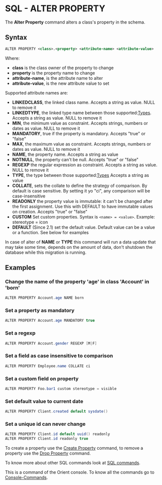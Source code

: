 # SQL - ALTER PROPERTY

The **Alter Property** command alters a class's property in the schema.  
 

## Syntax

```xml
ALTER PROPERTY <class>.<property> <attribute-name> <attribute-value>
```

Where:
- **class** is the class owner of the property to change
- **property** is the property name to change
- **attribute-name**, is the attribute name to alter
- **attribute-value**, is the new attribute value to set

Supported attribute names are:
- **LINKEDCLASS**, the linked class name. Accepts a string as value. NULL to remove it
- **LINKEDTYPE**, the linked type name between those supported:[Types](Types.md). Accepts a string as value. NULL to remove it
- **MIN**, the minimum value as constraint. Accepts strings, numbers or dates as value. NULL to remove it
- **MANDATORY**, true if the property is mandatory. Accepts "true" or "false"
- **MAX**, the maximum value as constraint. Accepts strings, numbers or dates as value. NULL to remove it
- **NAME**, the property name. Accepts a string as value
- **NOTNULL**, the property can't be null. Accepts "true" or "false"
- **REGEXP** the regular expression as constraint. Accepts a string as value. NULL to remove it
- **TYPE**, the type between those supported:[Types](Types.md) Accepts a string as value
- **COLLATE**, sets the collate to define the strategy of comparison. By default is case sensitive. By setting it yo "ci", any comparison will be case-insensitive
- **READONLY** the property value is immutable: it can't be changed after the first assignment. Use this with DEFAULT to have immutable values on creation. Accepts "true" or "false"
- **CUSTOM** Set custom properties. Syntax is <code>&lt;name&gt; = &lt;value&gt;</code>. Example: stereotype = icon
- **DEFAULT** (Since 2.1) set the default value. Default value can be a value or a function. See below for examples

In case of alter of **NAME** or **TYPE** this command will run a data update that may take some time, depends on the amount of data, don't shutdown the database while this migration is running.

## Examples

### Change the name of the property 'age' in class 'Account' in 'born'

```java
ALTER PROPERTY Account.age NAME born
```

### Set a property as mandatory

```java
ALTER PROPERTY Account.age MANDATORY true
```

### Set a regexp

```java
ALTER PROPERTY Account.gender REGEXP [M|F]
```


### Set a field as case insensitive to comparison

```java
ALTER PROPERTY Employee.name COLLATE ci
```


### Set a custom field on property

```java
ALTER PROPERTY Foo.bar1 custom stereotype = visible
```

### Set default value to current date

```java
ALTER PROPERTY Client.created default sysdate()
```

### Set a unique id can never change
```java
ALTER PROPERTY Client.id default uuid() readonly
ALTER PROPERTY Client.id readonly true
```

To create a property use the [Create Property](SQL-Create-Property.md) command, to remove a property use the [Drop Property](SQL-Drop-Property.md) command.

To know more about other SQL commands look at [SQL commands](SQL.md).

This is a command of the Orient console. To know all the commands go to [Console-Commands](Console-Commands.md).
